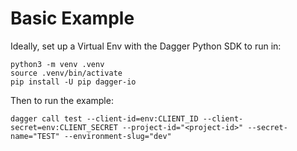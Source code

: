 # Basic Example

Ideally, set up a Virtual Env with the Dagger Python SDK to run in:

```
python3 -m venv .venv
source .venv/bin/activate
pip install -U pip dagger-io
```

Then to run the example:

```
dagger call test --client-id=env:CLIENT_ID --client-secret=env:CLIENT_SECRET --project-id="<project-id>" --secret-name="TEST" --environment-slug="dev"
```
